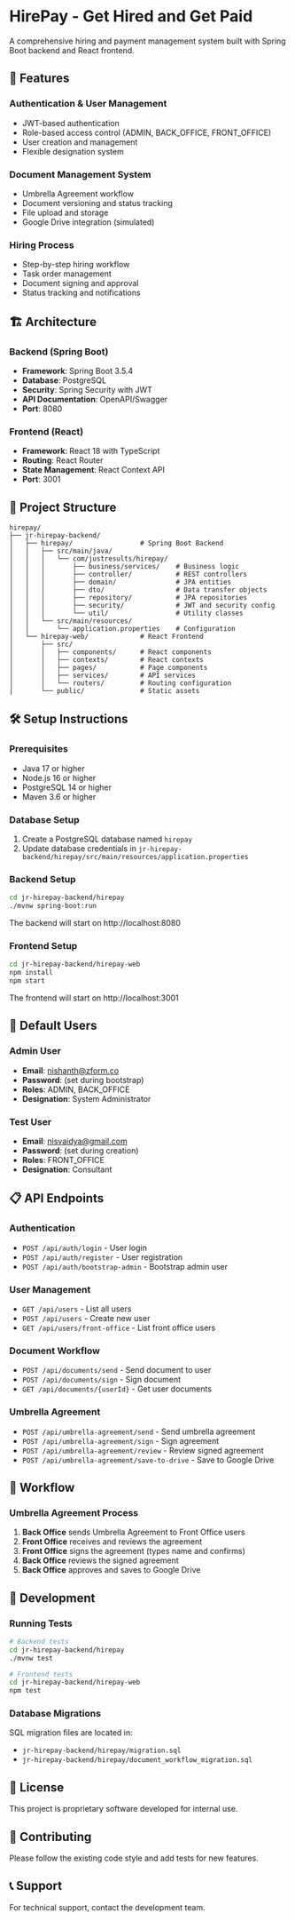 # HirePay - Get Hired and Get Paid

A comprehensive hiring and payment management system built with Spring Boot backend and React frontend.

## 🚀 Features

### Authentication & User Management
- JWT-based authentication
- Role-based access control (ADMIN, BACK_OFFICE, FRONT_OFFICE)
- User creation and management
- Flexible designation system

### Document Management System
- Umbrella Agreement workflow
- Document versioning and status tracking
- File upload and storage
- Google Drive integration (simulated)

### Hiring Process
- Step-by-step hiring workflow
- Task order management
- Document signing and approval
- Status tracking and notifications

## 🏗️ Architecture

### Backend (Spring Boot)
- **Framework**: Spring Boot 3.5.4
- **Database**: PostgreSQL
- **Security**: Spring Security with JWT
- **API Documentation**: OpenAPI/Swagger
- **Port**: 8080

### Frontend (React)
- **Framework**: React 18 with TypeScript
- **Routing**: React Router
- **State Management**: React Context API
- **Port**: 3001

## 📁 Project Structure

```
hirepay/
├── jr-hirepay-backend/
│   ├── hirepay/                 # Spring Boot Backend
│   │   ├── src/main/java/
│   │   │   └── com/justresults/hirepay/
│   │   │       ├── business/services/    # Business logic
│   │   │       ├── controller/           # REST controllers
│   │   │       ├── domain/               # JPA entities
│   │   │       ├── dto/                  # Data transfer objects
│   │   │       ├── repository/           # JPA repositories
│   │   │       ├── security/             # JWT and security config
│   │   │       └── util/                 # Utility classes
│   │   └── src/main/resources/
│   │       └── application.properties    # Configuration
│   └── hirepay-web/             # React Frontend
│       ├── src/
│       │   ├── components/      # React components
│       │   ├── contexts/        # React contexts
│       │   ├── pages/           # Page components
│       │   ├── services/        # API services
│       │   └── routers/         # Routing configuration
│       └── public/              # Static assets
```

## 🛠️ Setup Instructions

### Prerequisites
- Java 17 or higher
- Node.js 16 or higher
- PostgreSQL 14 or higher
- Maven 3.6 or higher

### Database Setup
1. Create a PostgreSQL database named `hirepay`
2. Update database credentials in `jr-hirepay-backend/hirepay/src/main/resources/application.properties`

### Backend Setup
```bash
cd jr-hirepay-backend/hirepay
./mvnw spring-boot:run
```

The backend will start on http://localhost:8080

### Frontend Setup
```bash
cd jr-hirepay-backend/hirepay-web
npm install
npm start
```

The frontend will start on http://localhost:3001

## 🔐 Default Users

### Admin User
- **Email**: nishanth@zform.co
- **Password**: (set during bootstrap)
- **Roles**: ADMIN, BACK_OFFICE
- **Designation**: System Administrator

### Test User
- **Email**: nisvaidya@gmail.com
- **Password**: (set during creation)
- **Roles**: FRONT_OFFICE
- **Designation**: Consultant

## 📋 API Endpoints

### Authentication
- `POST /api/auth/login` - User login
- `POST /api/auth/register` - User registration
- `POST /api/auth/bootstrap-admin` - Bootstrap admin user

### User Management
- `GET /api/users` - List all users
- `POST /api/users` - Create new user
- `GET /api/users/front-office` - List front office users

### Document Workflow
- `POST /api/documents/send` - Send document to user
- `POST /api/documents/sign` - Sign document
- `GET /api/documents/{userId}` - Get user documents

### Umbrella Agreement
- `POST /api/umbrella-agreement/send` - Send umbrella agreement
- `POST /api/umbrella-agreement/sign` - Sign agreement
- `POST /api/umbrella-agreement/review` - Review signed agreement
- `POST /api/umbrella-agreement/save-to-drive` - Save to Google Drive

## 🔄 Workflow

### Umbrella Agreement Process
1. **Back Office** sends Umbrella Agreement to Front Office users
2. **Front Office** receives and reviews the agreement
3. **Front Office** signs the agreement (types name and confirms)
4. **Back Office** reviews the signed agreement
5. **Back Office** approves and saves to Google Drive

## 🚀 Development

### Running Tests
```bash
# Backend tests
cd jr-hirepay-backend/hirepay
./mvnw test

# Frontend tests
cd jr-hirepay-backend/hirepay-web
npm test
```

### Database Migrations
SQL migration files are located in:
- `jr-hirepay-backend/hirepay/migration.sql`
- `jr-hirepay-backend/hirepay/document_workflow_migration.sql`

## 📝 License

This project is proprietary software developed for internal use.

## 🤝 Contributing

Please follow the existing code style and add tests for new features.

## 📞 Support

For technical support, contact the development team.
